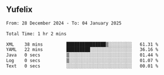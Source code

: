 ## Yufelix

<!--START_SECTION:waka-->

```txt
From: 28 December 2024 - To: 04 January 2025

Total Time: 1 hr 2 mins

XML    38 mins         ███████████████▒░░░░░░░░░   61.31 %
YAML   22 mins         █████████░░░░░░░░░░░░░░░░   36.16 %
Java   0 secs          ▒░░░░░░░░░░░░░░░░░░░░░░░░   01.44 %
Log    0 secs          ▒░░░░░░░░░░░░░░░░░░░░░░░░   01.07 %
Text   0 secs          ░░░░░░░░░░░░░░░░░░░░░░░░░   00.01 %
```

<!--END_SECTION:waka-->


